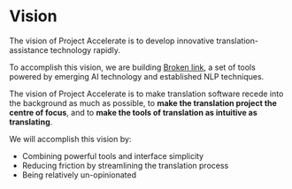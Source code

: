 # Vision

The vision of Project Accelerate is to develop innovative translation-assistance technology rapidly.

To accomplish this vision, we are building [Broken link](broken-reference "mention"), a set of tools powered by emerging AI technology and established NLP techniques.&#x20;

The vision of Project Accelerate is to make translation software recede into the background as much as possible, to **make the translation project the centre of focus**, and to **make the tools of translation as intuitive as translating**.

We will accomplish this vision by:

* Combining powerful tools and interface simplicity
* Reducing friction by streamlining the translation process
* Being relatively un-opinionated
